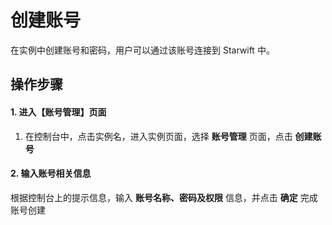 # 创建账号
在实例中创建账号和密码，用户可以通过该账号连接到 Starwift 中。

## 操作步骤
#### 1. 进入【账号管理】页面
1. 在控制台中，点击实例名，进入实例页面，选择 **账号管理** 页面，点击 **创建账号**

#### 2. 输入账号相关信息
根据控制台上的提示信息，输入 **账号名称、密码及权限** 信息，并点击 **确定** 完成账号创建
